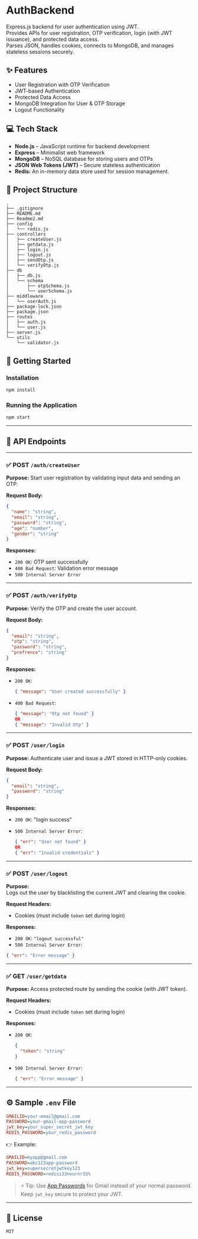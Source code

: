 # AuthBackend

Express.js backend for user authentication using JWT.  
Provides APIs for user registration, OTP verification, login (with JWT issuance), and protected data access.  
Parses JSON, handles cookies, connects to MongoDB, and manages stateless sessions securely.

## ✨ Features

- User Registration with OTP Verification  
- JWT-based Authentication  
- Protected Data Access  
- MongoDB Integration for User & OTP Storage
- Logout Functionality

## 💻 Tech Stack

- **Node.js** – JavaScript runtime for backend development  
- **Express** – Minimalist web framework  
- **MongoDB** – NoSQL database for storing users and OTPs  
- **JSON Web Tokens (JWT)** – Secure stateless authentication
- **Redis:** An in-memory data store used for session management.

## 📂 Project Structure

```
.
├── .gitignore
├── README.md
├── Readme2.md
├── config
│   └── redis.js
├── controllers
│   ├── createUser.js
│   ├── getdata.js
│   ├── login.js
│   ├── logout.js
│   ├── sendOtp.js
│   └── verifyOtp.js
├── db
│   ├── db.js
│   └── schema
│       ├── otpSchema.js
│       └── userSchema.js
├── middleware
│   └── userAuth.js
├── package-lock.json
├── package.json
├── routes
│   ├── auth.js
│   └── user.js
├── server.js
└── utils
    └── validator.js
```
## 🚀 Getting Started

### Installation

```bash
npm install
````

### Running the Application

```bash
npm start
```

---

## 📡 API Endpoints

---

### ✅ POST `/auth/createUser`

**Purpose:**
Start user registration by validating input data and sending an OTP.

**Request Body:**

```json
{
  "name": "string",
  "email": "string",
  "password": "string",
  "age": "number",
  "gender": "string"
}
```

**Responses:**

* `200 OK`: OTP sent successfully
* `400 Bad Request`: Validation error message
* `500 Internal Server Error`

---

### ✅ POST `/auth/verifyOtp`

**Purpose:**
Verify the OTP and create the user account.

**Request Body:**

```json
{
  "email": "string",
  "otp": "string",
  "password": "string",
  "prefrence": "string"
}
```

**Responses:**

* `200 OK`:

  ```json
  { "message": "User created successfully" }
  ```
* `400 Bad Request`:

  ```json
  { "message": "Otp not found" }  
  OR  
  { "message": "Invalid Otp" }
  ```

---

### ✅ POST `/user/login`

**Purpose:**
Authenticate user and issue a JWT stored in HTTP-only cookies.

**Request Body:**

```json
{
  "email": "string",
  "password": "string"
}
```

**Responses:**

* `200 OK`: "login success"
* `500 Internal Server Error`:

  ```json
  { "err": "User not found" }  
  OR  
  { "err": "Invalid credentials" }
  ```

---
### ✅ POST `/user/logout`

**Purpose:**  
Logs out the user by blacklisting the current JWT and clearing the cookie.

**Request Headers:**  

- Cookies (must include `token` set during login)

**Responses:**  

* `200 OK`: `"logout successful"`  
* `500 Internal Server Error`:  

```json
{ "err": "Error message" }
```
---
### ✅ GET `/user/getdata`

**Purpose:**
Access protected route by sending the cookie (with JWT token).

**Request Headers:**

* Cookies (must include `token` set during login)

**Responses:**

* `200 OK`:

  ```json
  {
    "token": "string"
  }
  ```
* `500 Internal Server Error`:

  ```json
  { "err": "Error message" }
  ```

---

## ⚙️ Sample `.env` File

```ini
GMAILID=your-email@gmail.com
PASSWORD=your-gmail-app-password
jwt_key=your_super_secret_jwt_key
REDIS_PASSWORD=your_redis_password
```

👉 Example:

```ini
GMAILID=myapp@gmail.com  
PASSWORD=abc123app-password  
jwt_key=supersecretjwtkey123
REDIS_PASSWORD=redisi33neurnr33%
```

> ⚡ Tip:
> Use [App Passwords](https://support.google.com/accounts/answer/185833) for Gmail instead of your normal password.
> Keep `jwt_key` secure to protect your JWT.

---


## 📜 License
```
MIT
```



